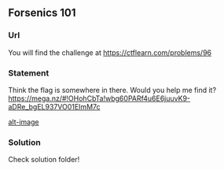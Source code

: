 ## Forsenics 101

### Url
You will find the challenge at https://ctflearn.com/problems/96

### Statement
Think the flag is somewhere in there. 
Would you help me find it? https://mega.nz/#!OHohCbTa!wbg60PARf4u6E6juuvK9-aDRe_bgEL937VO01EImM7c

[alt-image](image.jpg)

### Solution

Check solution folder!
